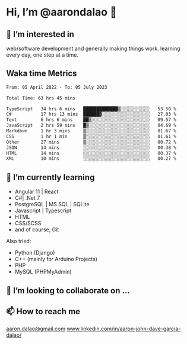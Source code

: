 # __Hi, I’m @aarondalao__ 👋 
## 👀 I’m interested in 
web/software development and generally making things work.
learning every day, one step at a time. 

## Waka time Metrics
<!--START_SECTION:waka-->

```txt
From: 05 April 2022 - To: 05 July 2023

Total Time: 63 hrs 45 mins

TypeScript   34 hrs 6 mins   █████████████▒░░░░░░░░░░░   53.50 %
C#           17 hrs 13 mins  ██████▓░░░░░░░░░░░░░░░░░░   27.03 %
Text         6 hrs 6 mins    ██▒░░░░░░░░░░░░░░░░░░░░░░   09.57 %
JavaScript   2 hrs 59 mins   █▒░░░░░░░░░░░░░░░░░░░░░░░   04.69 %
Markdown     1 hr 3 mins     ▒░░░░░░░░░░░░░░░░░░░░░░░░   01.67 %
CSS          1 hr 1 min      ▒░░░░░░░░░░░░░░░░░░░░░░░░   01.61 %
Other        27 mins         ▒░░░░░░░░░░░░░░░░░░░░░░░░   00.72 %
JSON         14 mins         ░░░░░░░░░░░░░░░░░░░░░░░░░   00.38 %
HTML         14 mins         ░░░░░░░░░░░░░░░░░░░░░░░░░   00.37 %
XML          10 mins         ░░░░░░░░░░░░░░░░░░░░░░░░░   00.27 %
```

<!--END_SECTION:waka-->

## 🌱 I’m currently learning 

- Angular 11 | React 
- C#| .Net 7
- PostgreSQL | MS SQL | SQLite
- Javascript | Typescript
- HTML 
- CSS/SCSS
- and of course, Git 


Also tried:
- Python (Django)
- C++ (mainly for Arduino Projects)
- PHP
- MySQL (PHPMyAdmin)


## 💞️ I’m looking to collaborate on ...

## 📫 How to reach me 
aaron.dalao@gmail.com
www.linkedin.com/in/aaron-john-dave-garcia-dalao/

<!---
aarondalao/aarondalao is a ✨ special ✨ repository because its `README.md` (this file) appears on your GitHub profile.
You can click the Preview link to take a look at your changes.
--->
